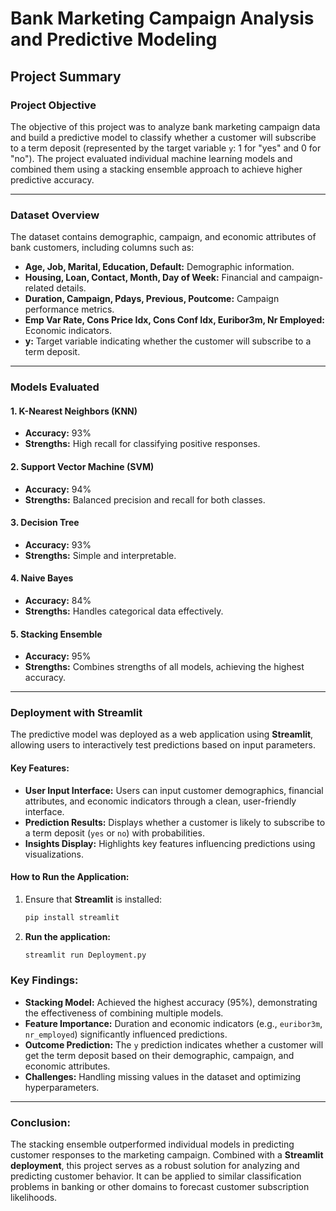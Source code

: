 # Bank Marketing Campaign Analysis and Predictive Modeling

## Project Summary

### Project Objective
The objective of this project was to analyze bank marketing campaign data and build a predictive model to classify whether a customer will subscribe to a term deposit (represented by the target variable `y`: 1 for "yes" and 0 for "no"). The project evaluated individual machine learning models and combined them using a stacking ensemble approach to achieve higher predictive accuracy.

---

### Dataset Overview
The dataset contains demographic, campaign, and economic attributes of bank customers, including columns such as:
- **Age, Job, Marital, Education, Default:** Demographic information.
- **Housing, Loan, Contact, Month, Day of Week:** Financial and campaign-related details.
- **Duration, Campaign, Pdays, Previous, Poutcome:** Campaign performance metrics.
- **Emp Var Rate, Cons Price Idx, Cons Conf Idx, Euribor3m, Nr Employed:** Economic indicators.
- **y:** Target variable indicating whether the customer will subscribe to a term deposit.

---

### Models Evaluated
#### 1. **K-Nearest Neighbors (KNN)**
- **Accuracy:** 93%
- **Strengths:** High recall for classifying positive responses.

#### 2. **Support Vector Machine (SVM)**
- **Accuracy:** 94%
- **Strengths:** Balanced precision and recall for both classes.

#### 3. **Decision Tree**
- **Accuracy:** 93%
- **Strengths:** Simple and interpretable.

#### 4. **Naive Bayes**
- **Accuracy:** 84%
- **Strengths:** Handles categorical data effectively.

#### 5. **Stacking Ensemble**
- **Accuracy:** 95%
- **Strengths:** Combines strengths of all models, achieving the highest accuracy.

---

### Deployment with Streamlit
The predictive model was deployed as a web application using **Streamlit**, allowing users to interactively test predictions based on input parameters. 

#### Key Features:
- **User Input Interface:** Users can input customer demographics, financial attributes, and economic indicators through a clean, user-friendly interface.
- **Prediction Results:** Displays whether a customer is likely to subscribe to a term deposit (`yes` or `no`) with probabilities.
- **Insights Display:** Highlights key features influencing predictions using visualizations.

#### How to Run the Application:
1. Ensure that **Streamlit** is installed:
   ```bash
   pip install streamlit

2. **Run the application:**
   ```bash
   streamlit run Deployment.py

### Key Findings:
- **Stacking Model:** Achieved the highest accuracy (95%), demonstrating the effectiveness of combining multiple models.
- **Feature Importance:** Duration and economic indicators (e.g., `euribor3m`, `nr_employed`) significantly influenced predictions.
- **Outcome Prediction:** The `y` prediction indicates whether a customer will get the term deposit based on their demographic, campaign, and economic attributes.
- **Challenges:** Handling missing values in the dataset and optimizing hyperparameters.

---

### Conclusion:
The stacking ensemble outperformed individual models in predicting customer responses to the marketing campaign. Combined with a **Streamlit deployment**, this project serves as a robust solution for analyzing and predicting customer behavior. It can be applied to similar classification problems in banking or other domains to forecast customer subscription likelihoods.
